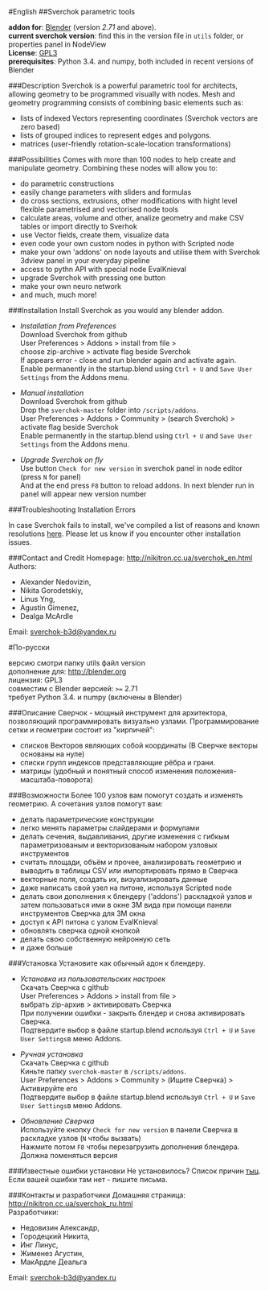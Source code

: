 #English
##Sverchok parametric tools

**addon for**: [Blender](http://blender.org)  (version *2.71* and above).  
**current sverchok version**: find this in the version file in `utils` folder, or properties panel in NodeView   
**License**: [GPL3](http://www.gnu.org/licenses/quick-guide-gplv3.html)   
**prerequisites**: Python 3.4. and numpy, both included in recent versions of Blender  

  
###Description
Sverchok is a powerful parametric tool for architects, allowing geometry to be programmed visually with nodes. 
Mesh and geometry programming consists of combining basic elements such as:  

  - lists of indexed Vectors representing coordinates (Sverchok vectors are zero based)
  - lists of grouped indices to represent edges and polygons.
  - matrices (user-friendly rotation-scale-location transformations)

###Possibilities
Comes with more than 100 nodes to help create and manipulate geometry. Combining these nodes will allow you to:

  - do parametric constructions
  - easily change parameters with sliders and formulas
  - do cross sections, extrusions, other modifications with hight level flexible parametrised and vectorised node tools  
  - calculate areas, volume and other, analize geometry and make CSV tables or import directly to Sverhok
  - use Vector fields, create them, visualize data
  - even code your own custom nodes in python with Scripted node
  - make your own 'addons' on node layouts and utilise them with Sverchok 3dview panel in your everyday pipeline
  - access to pythn API with special node EvalKnieval
  - upgrade Sverchok with pressing one button
  - make your own neuro network
  - and much, much more!

###Installation
Install Sverchok as you would any blender addon.  
  
-  _Installation from Preferences_  
   Download Sverchok from github  
   User Preferences > Addons > install from file >   
   choose zip-archive > activate flag beside Sverchok  
   If appears error - close and run blender again and activate again.  
   Enable permanently in the startup.blend using `Ctrl + U` and `Save User Settings` from the Addons menu.  
  
-  _Manual installation_  
   Download Sverchok from github  
   Drop the `sverchok-master` folder into `/scripts/addons`.  
   User Preferences > Addons > Community > (search Sverchok) > activate flag beside Sverchok  
   Enable permanently in the startup.blend using `Ctrl + U` and `Save User Settings` from the Addons menu.   

-  _Upgrade Sverchok on fly_   
   Use button `Check for new version` in sverchok panel in node editor (press `N` for panel)  
   And at the end press `F8` button to reload addons. In next blender run in panel will appear new version number  

###Troubleshooting Installation Errors

In case Sverchok fails to install, we've compiled a list of reasons and known resolutions [here](/docs/installation.rst). Please let us know if you encounter other installation issues.

###Contact and Credit
Homepage: http://nikitron.cc.ua/sverchok_en.html  
Authors: 
-  Alexander Nedovizin,  
-  Nikita Gorodetskiy,  
-  Linus Yng,  
-  Agustin Gimenez, 
-  Dealga McArdle  

Email: sverchok-b3d@yandex.ru  


#По-русски

версию смотри папку utils файл version   
дополнение для: http://blender.org   
лицензия: GPL3   
совместим с Blender версией: `>=` 2.71  
требует Python 3.4. и numpy (включены в Blender)  

  
###Описание
Сверчок - мощный инструмент для архитектора, позволяющий программировать визуально узлами. 
Программирование сетки и геометрии состоит из "кирпичей":  

  - списков Векторов являющих собой координаты (В Сверчке векторы основаны на нуле)
  - списки групп индексов представляющие рёбра и грани.
  - матрицы (удобный и понятный способ изменения положения-масштаба-поворота)

###Возможности
Более 100 узлов вам помогут создать и изменять геометрию. А сочетания узлов помогут вам:

  - делать параметрические конструкции
  - легко менять параметры слайдерами и формулами
  - делать сечения, выдавливания, другие изменения с гибкым параметризованым и векторизованым набором узловых инструментов  
  - считать площади, объём и прочее, анализировать геометрию и выводить в таблицы CSV или импортировать прямо в Сверчка
  - векторные поля, создать их, визуализировать данные
  - даже написать свой узел на питоне, используя Scripted node
  - делать свои дополнения к блендеру ('addons') раскладкой узлов и затем пользоваться ими в окне 3М вида при помощи панели инструментов Сверчка для 3М окна
  - доступ к API питона с узлом EvalKnieval
  - обновлять сверчка одной кнопкой
  - делать свою собственную нейронную сеть
  - и даже больше   


###Установка
Установите как обычный адон к блендеру.  
  
-  _Установка из пользовательских настроек_  
   Скачать Сверчка с github  
   User Preferences > Addons > install from file >   
   выбрать zip-архив > активировать Сверчка  
   При получении ошибки - закрыть блендер и снова активировать Сверчка.  
   Подтвердите выбор в файле startup.blend используя `Ctrl + U` и `Save User Settings`в меню Addons.  
  
-  _Ручная установка_  
   Скачать Сверчка с github  
   Киньте папку `sverchok-master` в `/scripts/addons`.  
   User Preferences > Addons > Community > (Ищите Сверчка) > Активируйте его  
   Подтвердите выбор в файле startup.blend используя `Ctrl + U` и `Save User Settings`в меню Addons.  

-  _Обновление Сверчка_   
   Используйте кнопку `Check for new version` в панели Сверчка в раскладке узлов (`N` чтобы вызвать)  
   Нажмите потом `F8` чтобы перезагрузить дополнения блендера. Должна поменяться версия  

###Известные ошибки установки
Не установилось? Список причин [тыц](/docs/installation.rst). Если вашей ошибки там нет - пишите письма.

###Контакты и разработчики
Домашняя страница: http://nikitron.cc.ua/sverchok_ru.html  
Разработчики: 
-  Недовизин Александр,  
-  Городецкий Никита,  
-  Инг Линус,  
-  Жименез Агустин, 
-  МакАрдле Деальга  

Email: sverchok-b3d@yandex.ru  
